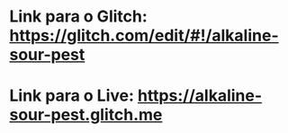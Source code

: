 # Link para o Glitch: https://glitch.com/edit/#!/alkaline-sour-pest

# Link para o Live: https://alkaline-sour-pest.glitch.me